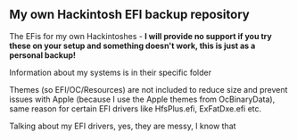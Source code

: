 ## My own Hackintosh EFI **backup** repository
 The EFis for my own Hackintoshes - **I will provide no support if you try these on your setup and something doesn't work, this is just as a personal backup!**
 
Information about my systems is in their specific folder

Themes (so EFI/OC/Resources) are not included to reduce size and prevent issues with Apple (because I use the Apple themes from OcBinaryData), same reason for certain EFI drivers like HfsPlus.efi, ExFatDxe.efi etc.

Talking about my EFI drivers, yes, they are messy, I know that
